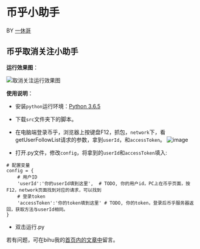 # 币乎小助手

BY [一休哥](https://bihu.com/people/197646)

## 币乎取消关注小助手
**运行效果图**：

![取消关注运行效果图](https://bihu2001.oss-cn-shanghai.aliyuncs.com/img/e168d5b9260bd21b4ca39fd78bcb800b.gif?x-oss-process=style/size_lg)

**使用说明**：
- 安装`python`运行环境：[Python 3.6.5](https://www.python.org/ftp/python/3.6.5/python-3.6.5.exe)
- 下载`src`文件夹下的脚本。
- 在电脑端登录币乎，浏览器上按键盘F12，抓包，`network`下，看getUserFollowList请求的参数，拿到`userId`，和`accessToken`。
![image](https://bihu2001.oss-cn-shanghai.aliyuncs.com/img/28746efe93791033372a1718621fa77e.png?x-oss-process=style/size_lg)

- 打开.py文件，修改`config`，将拿到的`userId`和`accessToken`填入:
```
# 配置变量
config = {
    # 用户ID
    'userId':'你的userId填到这里',  # TODO, 你的用户id，PC上在币乎页面，按F12，network页面找到对应的请求，可以找到
    # 登录token
    'accessToken':'你的token填到这里' # TODO, 你的token，登录后币乎服务器返回，获取方法与userId相同。
}
```
- 双击运行.py

若有问题，可在bihu我的[首页内的文章中](https://bihu.com/people/197646)留言。
